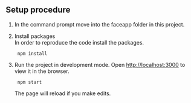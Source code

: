 Setup procedure
----------------
1. In the command prompt move into the faceapp folder in this project.

2. Install packages  
   In order to reproduce the code install the packages. 
        
        npm install

3. Run the project in development mode. Open [http://localhost:3000](http://localhost:3000) to view it in the browser.
      
        npm start

    The page will reload if you make edits.